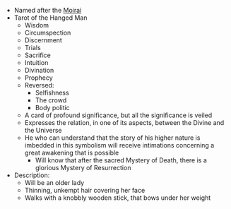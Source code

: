 - Named after the [Moirai](https://en.wikipedia.org/wiki/Moirai)
- Tarot of the Hanged Man
	- Wisdom
	- Circumspection
	- Discernment
	- Trials
	- Sacrifice
	- Intuition
	- Divination
	- Prophecy
	- Reversed:
		- Selfishness
		- The crowd
		- Body politic
	- A card of profound significance, but all the significance is veiled
	- Expresses the relation, in one of its aspects, between the Divine and the Universe
	- He who can understand that the story of his higher nature is imbedded in this symbolism will receive intimations concerning a great awakening that is possible
		- Will know that after the sacred Mystery of Death, there is a glorious Mystery of Resurrection
- Description:
	- Will be an older lady
	- Thinning, unkempt hair covering her face
	- Walks with a knobbly wooden stick, that bows under her weight
